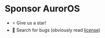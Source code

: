 # Sponsor AurorOS

- ⭐ Give us a star!
- 🤖 Search for bugs (obviously read [license](https://github.com/Interpuce/AurorOS/blob/main/LICENSE.md))